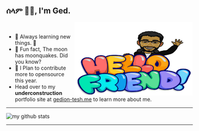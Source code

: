 ## ሰላም ✌🏽, I'm Ged.
<img align="right" width="320" height="200" src="https://raw.githubusercontent.com/GedionT/GedionT/master/mymoji.svg" alt="my bitmoji" />
<br />

- 🌱 Always learning new things. 🐶
- 👻 Fun fact, The moon has moonquakes. Did you know?
- 🎯 I Plan to contribute more to opensource this year.
- Head over to my **underconstruction** portfolio site at [gedion-tesh.me](https://gedion-tesh.me) to learn more about me.

---

![my github stats](https://github-readme-stats.vercel.app/api?username=gediont&count_private=true&show_icons=true&hide=stars&theme=tokyonight)

----
